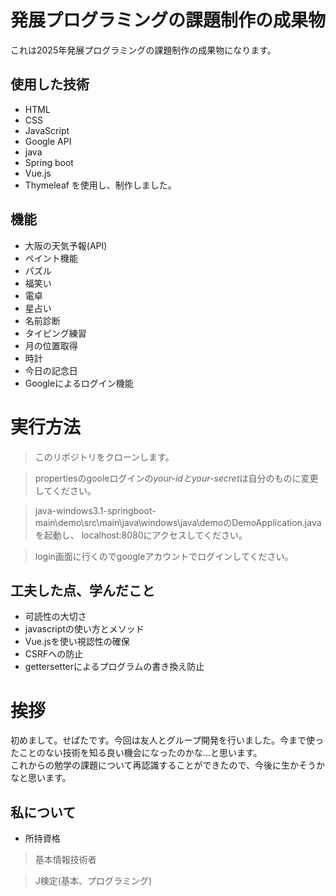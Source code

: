 # 発展プログラミングの課題制作の成果物  
これは2025年発展プログラミングの課題制作の成果物になります。  

## 使用した技術  
* HTML
* CSS
* JavaScript
* Google API
* java
* Spring boot
* Vue.js
* Thymeleaf
を使用し、制作しました。

## 機能  
* 大阪の天気予報(API)
* ペイント機能
* パズル
* 福笑い
* 電卓
* 星占い
* 名前診断
* タイピング練習
* 月の位置取得
* 時計
* 今日の記念日
* Googleによるログイン機能

# 実行方法  
> このリポジトリをクローンします。

> propertiesのgooleログインの*your-idとyour-secret*は自分のものに変更してください。

> java-windows3.1-springboot-main\demo\src\main\java\windows\java\demoのDemoApplication.javaを起動し、
> localhost:8080にアクセスしてください。
   
> login画面に行くのでgoogleアカウントでログインしてください。

## 工夫した点、学んだこと  
* 可読性の大切さ
* javascriptの使い方とメソッド
* Vue.jsを使い視認性の確保
* CSRFへの防止
* gettersetterによるプログラムの書き換え防止


# 挨拶
初めまして。せぱたです。今回は友人とグループ開発を行いました。今まで使ったことのない技術を知る良い機会になったのかな...と思います。  
これからの勉学の課題について再認識することができたので、今後に生かそうかなと思います。  
## 私について  
- 所持資格
> 基本情報技術者
 
> J検定(基本、プログラミング)
